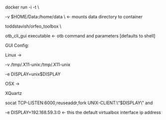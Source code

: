 


docker run -i -t \

-v $HOME/Data:/home/data \ <- mounts data directory to container

toddstavish/orfeo_toolbox \

otb_cli_gui executable <- otb command and parameters [defaults to shell]

GUI Config:

Linux ->

-v /tmp/.X11-unix:/tmp/.X11-unix

-e DISPLAY=unix$DISPLAY

OSX ->

XQuartz

socat TCP-LISTEN:6000,reuseaddr,fork UNIX-CLIENT:\“$DISPLAY\” and

-e DISPLAY=192.168.59.3:0 <- this the default virtualbox interface ip address
